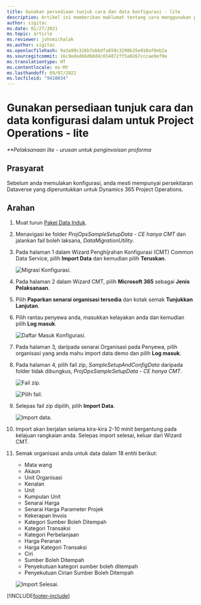 ```yaml
---
title: Gunakan persediaan tunjuk cara dan data konfigurasi - lite
description: Artikel ini memberikan maklumat tentang cara menggunakan persediaan demo dan data konfigurasi untuk Project Operations.
author: sigitac
ms.date: 01/27/2021
ms.topic: article
ms.reviewer: johnmichalak
ms.author: sigitac
ms.openlocfilehash: 9a3a99c326b7ebbdfa859c3298b35e910af0eb2a
ms.sourcegitcommit: 16c9eded66d60d4c654872ff5a0267cccae9ef0e
ms.translationtype: HT
ms.contentlocale: ms-MY
ms.lasthandoff: 09/07/2022
ms.locfileid: "9410034"
---
```

# <a name="apply-demo-setup-and-configuration-data-for-project-operations---lite"></a>Gunakan persediaan tunjuk cara dan data konfigurasi dalam untuk Project Operations - lite 

_**Pelaksanaan lite - urusan untuk penginvoisan proforma_



## <a name="prerequisites"></a>Prasyarat

Sebelum anda memulakan konfigurasi, anda mesti mempunyai persekitaran Dataverse yang diperuntukkan untuk Dynamics 365 Project Operations.


## <a name="instructions"></a>Arahan

1. Muat turun [Pakej Data Induk](https://download.microsoft.com/download/3/4/1/341bf279-a64f-4baa-af31-ce624859b518/ProjOpsSampleSetupData-%20CE%20only.zip). 
2. Menavigasi ke folder *ProjOpsSampleSetupData - CE hanya CMT* dan jalankan fail boleh laksana, *DataMigrationUtility*.
3. Pada halaman 1 dalam Wizard Penghijrahan Konfigurasi (CMT) Common Data Service, pilih **Import Data** dan kemudian pilih **Teruskan**.

    ![Migrasi Konfigurasi.](./media/1ConfigurationMigration.png)

4. Pada halaman 2 dalam Wizard CMT, pilih **Microsoft 365** sebagai **Jenis Pelaksanaan**.
5. Pilih **Paparkan senarai organisasi tersedia** dan kotak semak **Tunjukkan Lanjutan**.
6. Pilih rantau penyewa anda, masukkan kelayakan anda dan kemudian pilih **Log masuk**.

   ![Daftar Masuk Konfigurasi.](./media/2ConfigurationSignin.png)

7. Pada halaman 3, daripada senarai Organisasi pada Penyewa, pilih organisasi yang anda mahu import data demo dan pilih **Log masuk**.
8. Pada halaman 4, pilih fail zip, *SampleSetupAndConfigData* daripada folder tidak dibungkus, *ProjOpsSampleSetupData - CE hanya CMT*.

   ![Fail zip.](./media/3ZipFile.png)

   ![Pilih fail.](./media/4SelectAFile.png)

9. Selepas fail zip dipilih, pilih **Import Data**.

   ![Import data.](./media/5ImportData.png)

10. Import akan berjalan selama kira-kira 2-10 minit bergantung pada kelajuan rangkaian anda. Selepas import selesai, keluar dari Wizard CMT. 
11. Semak organisasi anda untuk data dalam 18 entiti berikut:

    -   Mata wang
    -   Akaun
    -   Unit Organisasi
    -   Kenalan
    -   Unit
    -   Kumpulan Unit
    -   Senarai Harga
    -   Senarai Harga Parameter Projek 
    -   Kekerapan Invois
    -   Kategori Sumber Boleh Ditempah
    -   Kategori Transaksi
    -   Kategori Perbelanjaan
    -   Harga Peranan
    -   Harga Kategori Transaksi
    -   Ciri
    -   Sumber Boleh Ditempah
    -   Penyekutuan kategori sumber boleh ditempah
    -   Penyekutuan Cirian Sumber Boleh Ditempah

    ![Import Selesai.](./media/6CompleteImport.png)


[!INCLUDE[footer-include](../includes/footer-banner.md)]
